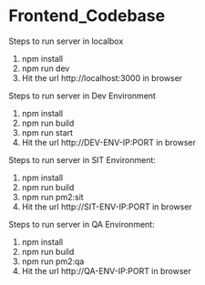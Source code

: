 # Frontend_Codebase

Steps to run server in localbox

1. npm install
2. npm run dev
3. Hit the url http://localhost:3000 in browser


Steps to run server in Dev Environment

1. npm install
2. npm run build
3. npm run start
4. Hit the url http://DEV-ENV-IP:PORT in browser

Steps to run server in SIT Environment: 

1. npm install
2. npm run build
3. npm run pm2:sit
3. Hit the url http://SIT-ENV-IP:PORT in browser

Steps to run server in QA Environment: 

1. npm install
2. npm run build
3. npm run pm2:qa
3. Hit the url http://QA-ENV-IP:PORT in browser
